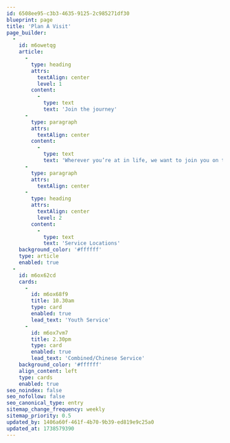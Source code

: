 ```yaml
---
id: 6508ee95-c3b3-4635-9125-2c985271df30
blueprint: page
title: 'Plan A Visit'
page_builder:
  -
    id: m6owetqg
    article:
      -
        type: heading
        attrs:
          textAlign: center
          level: 1
        content:
          -
            type: text
            text: 'Join the journey'
      -
        type: paragraph
        attrs:
          textAlign: center
        content:
          -
            type: text
            text: 'Wherever you’re at in life, we want to join you on the journey to life’s greatest potential in Christ'
      -
        type: paragraph
        attrs:
          textAlign: center
      -
        type: heading
        attrs:
          textAlign: center
          level: 2
        content:
          -
            type: text
            text: 'Service Locations'
    background_color: '#ffffff'
    type: article
    enabled: true
  -
    id: m6ox62cd
    cards:
      -
        id: m6ox68f9
        title: 10.30am
        type: card
        enabled: true
        lead_text: 'Youth Service'
      -
        id: m6ox7vm7
        title: 2.30pm
        type: card
        enabled: true
        lead_text: 'Combined/Chinese Service'
    background_color: '#ffffff'
    align_content: left
    type: cards
    enabled: true
seo_noindex: false
seo_nofollow: false
seo_canonical_type: entry
sitemap_change_frequency: weekly
sitemap_priority: 0.5
updated_by: 1406a60f-461f-4b70-9b39-ed819e9c25a0
updated_at: 1738579390
---
```

